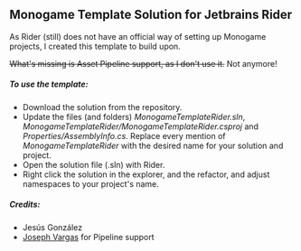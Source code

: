 ## Monogame Template Solution for Jetbrains Rider

As Rider (still) does not have an official way of setting up Monogame projects, I created this template to build upon.

~~What's missing is Asset Pipeline support, as I don't use it.~~ Not anymore!


##### To use the template:
- Download the solution from the repository.
- Update the files (and folders) *MonogameTemplateRider.sln*, *MonogameTemplateRider/MonogameTemplateRider.csproj* and *Properties/AssemblyInfo.cs*. Replace every mention of *MonogameTemplateRider* with the desired name for your solution and project.
- Open the solution file (.sln) with Rider.
- Right click the solution in the explorer, and the refactor, and adjust namespaces to your project's name.

##### Credits:
- Jesús González 
- [Joseph Vargas](https://github.com/JosephTico/) for Pipeline support
